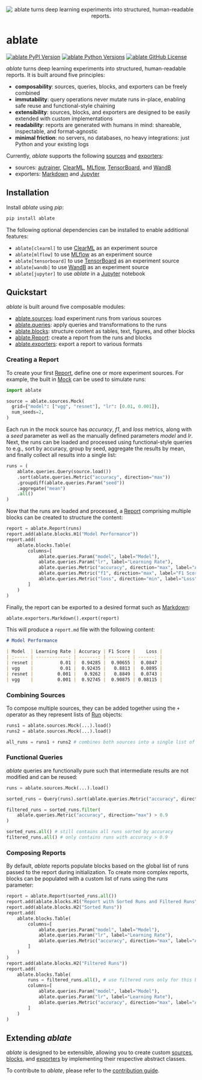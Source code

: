 <div align="center">
  <img src="https://ramppdev.github.io/ablate/_images/logo_banner.png" alt="ablate turns deep learning experiments into structured, human-readable reports.">
</div>

# ablate

[![ablate PyPI Version](https://img.shields.io/pypi/v/ablate?logo=pypi&logoColor=b4befe&color=b4befe)](https://pypi.org/project/ablate/)
[![ablate Python Versions](https://img.shields.io/pypi/pyversions/ablate?logo=python&logoColor=b4befe&color=b4befe)](https://pypi.org/project/ablate/)
[![ablate GitHub License](https://img.shields.io/badge/license-MIT-b4befe?logo=c)](https://github.com/ramppdev/ablate/blob/main/LICENSE)

_ablate_ turns deep learning experiments into structured, human-readable reports. It is built around five principles:

- **composability**: sources, queries, blocks, and exporters can be freely combined
- **immutability**: query operations never mutate runs in-place, enabling safe reuse and functional-style chaining
- **extensibility**: sources, blocks, and exporters are designed to be easily extended with custom implementations
- **readability**: reports are generated with humans in mind: shareable, inspectable, and format-agnostic
- **minimal friction**: no servers, no databases, no heavy integrations: just Python and your existing logs

Currently, _ablate_ supports the following [sources](https://ramppdev.github.io/ablate/modules/sources.html)
and [exporters](https://ramppdev.github.io/ablate/modules/exporters.html):

- sources:
  [autrainer](https://github.com/autrainer/autrainer),
  [ClearML](https://clear.ml/),
  [MLflow](https://mlflow.org/),
  [TensorBoard](https://www.tensorflow.org/tensorboard),
  and [WandB](https://www.wandb.ai/)
- exporters: [Markdown](https://www.markdownguide.org) and [Jupyter](https://jupyter.org/)

## Installation

Install _ablate_ using _pip_:

```bash
pip install ablate
```

The following optional dependencies can be installed to enable additional features:

- `ablate[clearml]` to use [ClearML](https://clear.ml/) as an experiment source
- `ablate[mlflow]` to use [MLflow](https://mlflow.org/) as an experiment source
- `ablate[tensorboard]` to use [TensorBoard](https://www.tensorflow.org/tensorboard) as an experiment source
- `ablate[wandb]` to use [WandB](https://www.wandb.ai/) as an experiment source
- `ablate[jupyter]` to use _ablate_ in a [Jupyter](https://jupyter.org/) notebook

## Quickstart

_ablate_ is built around five composable modules:

- [ablate.sources](https://ramppdev.github.io/ablate/modules/sources.html): load experiment runs from various sources
- [ablate.queries](https://ramppdev.github.io/ablate/modules/queries.html): apply queries and transformations to the runs
- [ablate.blocks](https://ramppdev.github.io/ablate/modules/blocks.html): structure content as tables, text, figures, and other blocks
- [ablate.Report](https://ramppdev.github.io/ablate/modules/report.html): create a report from the runs and blocks
- [ablate.exporters](https://ramppdev.github.io/ablate/modules/exporters.html): export a report to various formats

### Creating a Report

To create your first [Report](https://ramppdev.github.io/ablate/modules/report.html), define one or more experiment sources.
For example, the built in [Mock](https://ramppdev.github.io/ablate/modules/sources.html#mock-source) can be used to simulate runs:

```python
import ablate

source = ablate.sources.Mock(
  grid={"model": ["vgg", "resnet"], "lr": [0.01, 0.001]},
  num_seeds=2,
)
```

Each run in the mock source has _accuracy_, _f1_, and _loss_ metrics, along with a _seed_ parameter
as well as the manually defined parameters _model_ and _lr_.
Next, the runs can be loaded and processed using functional-style queries to e.g., sort by accuracy,
group by seed, aggregate the results by mean, and finally collect all results into a single list:

```python
runs = (
    ablate.queries.Query(source.load())
    .sort(ablate.queries.Metric("accuracy", direction="max"))
    .groupdiff(ablate.queries.Param("seed"))
    .aggregate("mean")
    .all()
)

```

Now that the runs are loaded and processed, a [Report](https://ramppdev.github.io/ablate/modules/report.html)
comprising multiple blocks can be created to structure the content:

```python
report = ablate.Report(runs)
report.add(ablate.blocks.H1("Model Performance"))
report.add(
    ablate.blocks.Table(
        columns=[
            ablate.queries.Param("model", label="Model"),
            ablate.queries.Param("lr", label="Learning Rate"),
            ablate.queries.Metric("accuracy", direction="max", label="Accuracy"),
            ablate.queries.Metric("f1", direction="max", label="F1 Score"),
            ablate.queries.Metric("loss", direction="min", label="Loss"),
        ]
    )
)
```

Finally, the report can be exported to a desired format such as [Markdown](https://ramppdev.github.io/ablate/modules/exporters.html#ablate.exporters.Markdown):

```python
ablate.exporters.Markdown().export(report)
```

This will produce a `report.md` file with the following content:

```markdown
# Model Performance

| Model  | Learning Rate | Accuracy | F1 Score |    Loss |
| :----- | ------------: | -------: | -------: | ------: |
| resnet |          0.01 |  0.94285 |  0.90655 |  0.0847 |
| vgg    |          0.01 |  0.92435 |   0.8813 |  0.0895 |
| resnet |         0.001 |   0.9262 |   0.8849 |  0.0743 |
| vgg    |         0.001 |  0.92745 |  0.90875 | 0.08115 |
```

### Combining Sources

To compose multiple sources, they can be added together using the `+` operator
as they represent lists of [Run](https://ramppdev.github.io/ablate/modules/core.html#ablate.core.types.Run) objects:

```python
runs1 = ablate.sources.Mock(...).load()
runs2 = ablate.sources.Mock(...).load()

all_runs = runs1 + runs2 # combines both sources into a single list of runs
```

### Functional Queries

_ablate_ queries are functionally pure such that intermediate results are not modified and can be reused:

```python
runs = ablate.sources.Mock(...).load()

sorted_runs = Query(runs).sort(ablate.queries.Metric("accuracy", direction="max"))

filtered_runs = sorted_runs.filter(
    ablate.queries.Metric("accuracy", direction="max") > 0.9
)

sorted_runs.all() # still contains all runs sorted by accuracy
filtered_runs.all() # only contains runs with accuracy > 0.9
```

### Composing Reports

By default, _ablate_ reports populate blocks based on the global list of runs passed to the report during initialization.
To create more complex reports, blocks can be populated with a custom list of runs using the _runs_ parameter:

```python
report = ablate.Report(sorted_runs.all())
report.add(ablate.blocks.H1("Report with Sorted Runs and Filtered Runs"))
report.add(ablate.blocks.H2("Sorted Runs"))
report.add(
    ablate.blocks.Table(
        columns=[
            ablate.queries.Param("model", label="Model"),
            ablate.queries.Param("lr", label="Learning Rate"),
            ablate.queries.Metric("accuracy", direction="max", label="Accuracy"),
        ]
    )
)
report.add(ablate.blocks.H2("Filtered Runs"))
report.add(
    ablate.blocks.Table(
        runs = filtered_runs.all(), # use filtered runs only for this block
        columns=[
            ablate.queries.Param("model", label="Model"),
            ablate.queries.Param("lr", label="Learning Rate"),
            ablate.queries.Metric("accuracy", direction="max", label="Accuracy"),
        ]
    )
)
```

## Extending _ablate_

_ablate_ is designed to be extensible, allowing you to create custom [sources](https://ramppdev.github.io/ablate/modules/sources.html),
[blocks](https://ramppdev.github.io/ablate/modules/blocks.html),
and [exporters](https://ramppdev.github.io/ablate/modules/exporters.html) by implementing their respective abstract classes.

To contribute to _ablate_, please refer to the [contribution guide](https://ramppdev.github.io/ablate/development/contributing.html).
